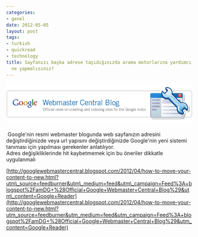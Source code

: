 ```yaml
---
categories:
- genel
date: 2012-05-05
layout: post
tags:
- turkish
- quickread
- technology
title: Sayfanızı başka adrese taşıdığınızda arama motorlarına yardımcı olmak için
  ne yapmalısınız?
---
```


[![](/images/gse_multipart40542.png)](http://photos1.blogger.com/x/blogger2/6495/3914/1600/z/104716/gse_multipart40542.png)

 Google'nin resmi webmaster blogunda web sayfanızın adresini değiştirdiğinizde veya url yapısını değiştirdiğinizde Google'nin yeni sistemi tanıması için yapılması gerekenler anlatılıyor.  
Adres değişikliklerinde hit kaybetmemek için bu öneriler dikkatle uygulanmalı  
  
[http://googlewebmastercentral.blogspot.com/2012/04/how-to-move-your-content-to-new.html?utm\_source=feedburner&utm\_medium=feed&utm\_campaign=Feed%3A+blogspot%2FamDG+%28Official+Google+Webmaster+Central+Blog%29&utm\_content=Google+Reader](http://googlewebmastercentral.blogspot.com/2012/04/how-to-move-your-content-to-new.html?utm_source=feedburner&utm_medium=feed&utm_campaign=Feed%3A+blogspot%2FamDG+%28Official+Google+Webmaster+Central+Blog%29&utm_content=Google+Reader)
